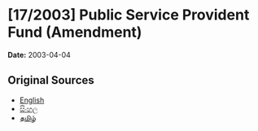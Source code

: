 # [17/2003] Public Service Provident Fund (Amendment)

**Date:** 2003-04-04

## Original Sources

- [English](https://documents.gov.lk/view/acts/2003/4/17-2003_E.pdf)
- [සිංහල](https://documents.gov.lk/view/acts/2003/4/17-2003_S.pdf)
- [தமிழ்](https://documents.gov.lk/view/acts/2003/4/17-2003_T.pdf)
